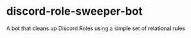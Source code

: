 # discord-role-sweeper-bot
A bot that cleans up Discord Roles using a simple set of relational rules
